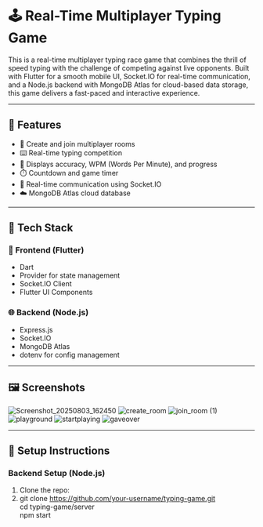 # 🕹️ Real-Time Multiplayer Typing Game

This is a real-time multiplayer typing race game that combines the thrill of speed typing with the challenge of competing against live opponents. Built with Flutter for a smooth mobile UI, Socket.IO for real-time communication, and a Node.js backend with MongoDB Atlas for cloud-based data storage, this game delivers a fast-paced and interactive experience.

---

## 🚀 Features

- 👥 Create and join multiplayer rooms
- ⌨️ Real-time typing competition
- 🧠 Displays accuracy, WPM (Words Per Minute), and progress
- ⏱️ Countdown and game timer
- 💬 Real-time communication using Socket.IO
- ☁️ MongoDB Atlas cloud database

---

## 🧱 Tech Stack

### 📱 Frontend (Flutter)
- Dart
- Provider for state management
- Socket.IO Client
- Flutter UI Components

### 🌐 Backend (Node.js)
- Express.js
- Socket.IO
- MongoDB Atlas
- dotenv for config management

---

## 🖼️ Screenshots

![Screenshot_20250803_162450](https://github.com/user-attachments/assets/c5a994dd-ed0f-4531-811f-5ced4e7431f6)
![create_room](https://github.com/user-attachments/assets/ffcddaa5-229e-48c6-af4c-0996b2fb2de2)
![join_room (1)](https://github.com/user-attachments/assets/c4b48fca-b1ac-4838-ac4c-a2e6504577ab)
![playground](https://github.com/user-attachments/assets/468d4bad-8387-4d11-b949-30224ba0cd99)
![startplaying](https://github.com/user-attachments/assets/eadf7a27-4251-42dd-9f6b-feb99623dfd2)
![gaveover](https://github.com/user-attachments/assets/49eb6dd9-66a1-43b3-9253-721d293c07b3)

---

## 🔧 Setup Instructions

### Backend Setup (Node.js)
1. Clone the repo:
2. 
   git clone https://github.com/your-username/typing-game.git<br>
   cd typing-game/server<br>
   npm start<br>


